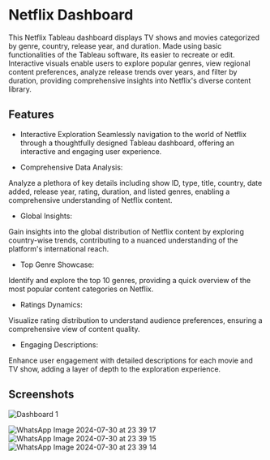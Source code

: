 
# Netflix Dashboard

This Netflix Tableau dashboard displays TV shows and movies categorized by genre, country, release year, and duration. Made using basic functionalities of the Tableau software, its easier to recreate or edit. Interactive visuals enable users to explore popular genres, view regional content preferences, analyze release trends over years, and filter by duration, providing comprehensive insights into Netflix's diverse content library. 


## Features

- Interactive Exploration
Seamlessly navigation to the world of Netflix through a thoughtfully designed Tableau dashboard, offering an interactive and engaging user experience.


- Comprehensive Data Analysis:

Analyze a plethora of key details including show ID, type, title, country, date added, release year, rating, duration, and listed genres, enabling a comprehensive understanding of Netflix content.


- Global Insights:

Gain insights into the global distribution of Netflix content by exploring country-wise trends, contributing to a nuanced understanding of the platform's international reach.


- Top Genre Showcase:

Identify and explore the top 10 genres, providing a quick overview of the most popular content categories on Netflix.

- Ratings Dynamics:

Visualize rating distribution to understand audience preferences, ensuring a comprehensive view of content quality.

- Engaging Descriptions:

Enhance user engagement with detailed descriptions for each movie and TV show, adding a layer of depth to the exploration experience.
## Screenshots

![Dashboard 1](https://github.com/user-attachments/assets/8a47a5fb-ac99-4dc1-b922-d0fe5cdb0e30)

![WhatsApp Image 2024-07-30 at 23 39 17](https://github.com/user-attachments/assets/79b4c43f-d970-4a71-9988-45a4f4ac0103)
![WhatsApp Image 2024-07-30 at 23 39 15](https://github.com/user-attachments/assets/02ed1c8d-5c26-4c40-b6fc-65a82970ef8f)
![WhatsApp Image 2024-07-30 at 23 39 14](https://github.com/user-attachments/assets/c07d260e-524a-4a87-9d8e-db7ea76ab950)


